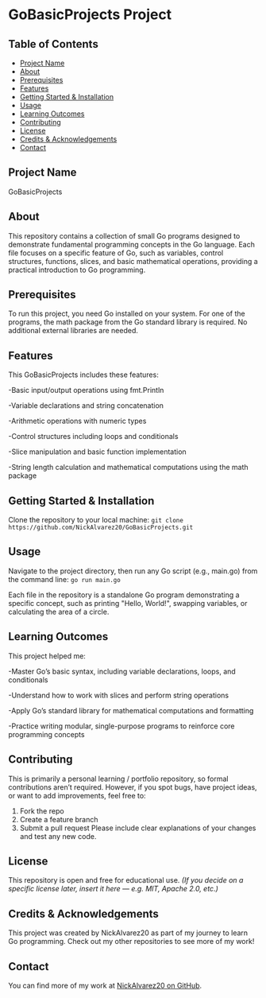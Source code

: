 # GoBasicProjects Project
## Table of Contents
- [Project Name](#project-name)
- [About](#about)
- [Prerequisites](#prerequisites)
- [Features](#features)
- [Getting Started & Installation](#getting-started--installation)
- [Usage](#usage)
- [Learning Outcomes](#learning-outcomes)
- [Contributing](#contributing)
- [License](#license)
- [Credits & Acknowledgements](#credits--acknowledgements)
- [Contact](#contact)
## Project Name
GoBasicProjects
## About
This repository contains a collection of small Go programs designed to demonstrate fundamental programming concepts in the Go language. Each file focuses on a specific feature of Go, such as variables, control structures, functions, slices, and basic mathematical operations, providing a practical introduction to Go programming.
## Prerequisites
To run this project, you need Go installed on your system. For one of the programs, the math package from the Go standard library is required. No additional external libraries are needed.
## Features
This GoBasicProjects includes these features:

-Basic input/output operations using fmt.Println

-Variable declarations and string concatenation

-Arithmetic operations with numeric types

-Control structures including loops and conditionals

-Slice manipulation and basic function implementation

-String length calculation and mathematical computations using the math package

## Getting Started & Installation
Clone the repository to your local machine:
`git clone https://github.com/NickAlvarez20/GoBasicProjects.git`
## Usage
Navigate to the project directory, then run any Go script (e.g., main.go) from the command line:
`go run main.go`

Each file in the repository is a standalone Go program demonstrating a specific concept, such as printing "Hello, World!", swapping variables, or calculating the area of a circle.
## Learning Outcomes
This project helped me:

-Master Go’s basic syntax, including variable declarations, loops, and conditionals

-Understand how to work with slices and perform string operations

-Apply Go’s standard library for mathematical computations and formatting

-Practice writing modular, single-purpose programs to reinforce core programming concepts

## Contributing
This is primarily a personal learning / portfolio repository, so formal contributions aren’t required. However, if you spot bugs, have project ideas, or want to add improvements, feel free to:
1. Fork the repo
2. Create a feature branch
3. Submit a pull request Please include clear explanations of your changes and test any new code.
## License
This repository is open and free for educational use.
*(If you decide on a specific license later, insert it here — e.g. MIT, Apache 2.0, etc.)*
## Credits & Acknowledgements
This project was created by NickAlvarez20 as part of my journey to learn Go programming. Check out my other repositories to see more of my work!
## Contact
You can find more of my work at [NickAlvarez20 on GitHub](https://github.com/NickAlvarez20).
